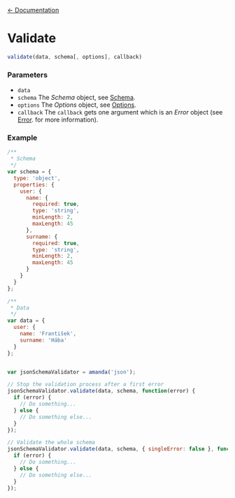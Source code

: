 [← Documentation](https://github.com/Baggz/Amanda/tree/master/docs/README.md)

<a name="validate"></a>
# Validate

```javascript
validate(data, schema[, options], callback)
```

### Parameters

* `data`
* `schema` The *Schema* object, see [Schema](https://github.com/Baggz/Amanda/tree/master/docs/objects/schema.md).
* `options` The *Options* object, see [Options](https://github.com/Baggz/Amanda/tree/master/docs/objects/options.md).
* `callback` The `callback` gets one argument which is an *Error* object (see [Error](https://github.com/Baggz/Amanda/tree/master/docs/objects/error.md). for more information).

### Example

```javascript
/**
 * Schema
 */
var schema = {
  type: 'object',
  properties: {
    user: {
      name: {
        required: true,
        type: 'string',
        minLength: 2,
        maxLength: 45
      },
      surname: {
        required: true,
        type: 'string',
        minLength: 2,
        maxLength: 45
      }
    }
  }
};

/**
 * Data
 */
var data = {
  user: {
    name: 'František',
    surname: 'Hába'
  }
};


var jsonSchemaValidator = amanda('json');

// Stop the validation process after a first error
jsonSchemaValidator.validate(data, schema, function(error) {
  if (error) {
    // Do something...
  } else {
    // Do something else...
  }
});

// Validate the whole schema
jsonSchemaValidator.validate(data, schema, { singleError: false }, function(error) {
  if (error) {
    // Do something...
  } else {
    // Do something else...
  }
});
```